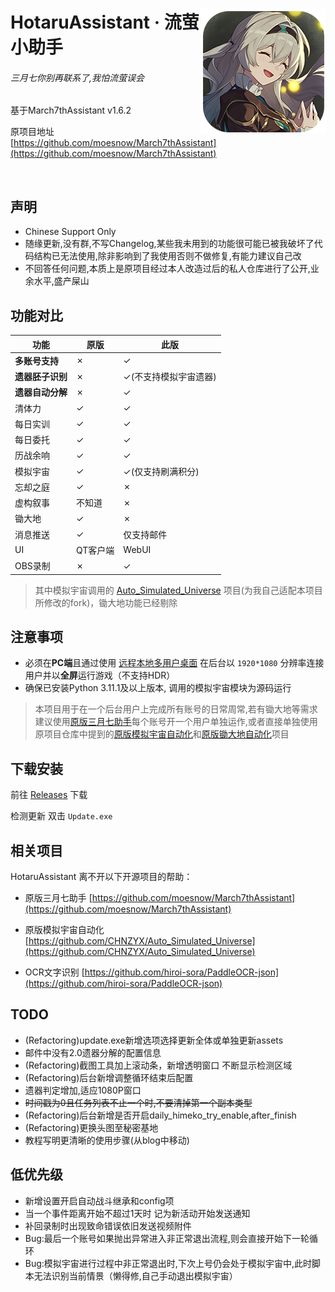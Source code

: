 <div>
<p>
    <img src="./assets/screenshot/Hotaru.png" align="right">
</p>

<h1>
HotaruAssistant · 流萤小助手<br>
</h1>

<h6>三月七你别再联系了,我怕流萤误会</h6>

基于March7thAssistant v1.6.2

原项目地址[https://github.com/moesnow/March7thAssistant](https://github.com/moesnow/March7thAssistant)

<p>
    <img alt="" src="https://img.shields.io/github/v/release/himesamanoyume/HotaruAssistant?style=flat-square&color=4096d8" />
    <img alt="" src="https://img.shields.io/github/downloads/himesamanoyume/HotaruAssistant/total?style=flat-square&color=f18cb9" />
</p>

</div>

## 声明

- Chinese Support Only
- 随缘更新,没有群,不写Changelog,某些我未用到的功能很可能已被我破坏了代码结构已无法使用,除非影响到了我使用否则不做修复,有能力建议自己改
- 不回答任何问题,本质上是原项目经过本人改造过后的私人仓库进行了公开,业余水平,盛产屎山

## 功能对比

功能|原版|此版
--|--|--
**多账号支持**|&cross;|&check;
**遗器胚子识别**|&cross;|&check;(不支持模拟宇宙遗器)
**遗器自动分解**|&cross;|&check;
清体力|&check;|&check;
每日实训|&check;|&check;
每日委托|&check;|&check;
历战余响|&check;|&check;
模拟宇宙|&check;|&check;(仅支持刷满积分)
忘却之庭|&check;|&cross;
虚构叙事|不知道|&cross;
锄大地|&check;|&cross;
消息推送|&check;|仅支持邮件
UI|QT客户端|WebUI
OBS录制|&cross;|&check;

> 其中模拟宇宙调用的 [Auto_Simulated_Universe](https://github.com/himesamanoyume/Auto_Simulated_Universe) 项目(为我自己适配本项目所修改的fork)，锄大地功能已经剔除

## 注意事项

- 必须在**PC端**且通过使用 [远程本地多用户桌面](https://asu.stysqy.top/guide/bs.html) 在后台以 `1920*1080` 分辨率连接用户并以**全屏**运行游戏（不支持HDR）
- 确保已安装Python 3.11.1及以上版本, 调用的模拟宇宙模块为源码运行

> 本项目用于在一个后台用户上完成所有账号的日常周常,若有锄大地等需求建议使用[原版三月七助手](https://github.com/moesnow/March7thAssistant)每个账号开一个用户单独运作,或者直接单独使用原项目仓库中提到的[原版模拟宇宙自动化](https://github.com/CHNZYX/Auto_Simulated_Universe)和[原版锄大地自动化](https://github.com/linruowuyin/Fhoe-Rail)项目

## 下载安装

前往 [Releases](https://github.com/himesamanoyume/HotaruAssistant/releases/latest) 下载

检测更新 双击 `Update.exe`

## 相关项目

HotaruAssistant 离不开以下开源项目的帮助：

- 原版三月七助手 [https://github.com/moesnow/March7thAssistant](https://github.com/moesnow/March7thAssistant)

- 原版模拟宇宙自动化 [https://github.com/CHNZYX/Auto_Simulated_Universe](https://github.com/CHNZYX/Auto_Simulated_Universe)

- OCR文字识别 [https://github.com/hiroi-sora/PaddleOCR-json](https://github.com/hiroi-sora/PaddleOCR-json)

## TODO

- (Refactoring)update.exe新增选项选择更新全体或单独更新assets
- 邮件中没有2.0遗器分解的配置信息
- (Refactoring)截图工具加上滚动条，新增透明窗口 不断显示检测区域
- (Refactoring)后台新增调整循环结束后配置
- 遗器判定增加,适应1080P窗口
- ~~时间戳为0且任务列表不止一个时,不要清掉第一个副本类型~~
- (Refactoring)后台新增是否开启daily_himeko_try_enable,after_finish
- (Refactoring)更换头图至秘密基地
- 教程写明更清晰的使用步骤(从blog中移动)

## 低优先级

- 新增设置开启自动战斗继承和config项
- 当一个事件距离开始不超过1天时 记为新活动开始发送通知
- 补回录制时出现致命错误依旧发送视频附件
- Bug:最后一个账号如果抛出异常进入非正常退出流程,则会直接开始下一轮循环
- Bug:模拟宇宙进行过程中非正常退出时,下次上号仍会处于模拟宇宙中,此时脚本无法识别当前情景（懒得修,自己手动退出模拟宇宙）